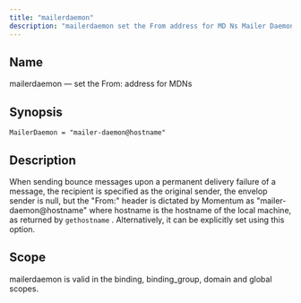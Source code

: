 ```yaml
---
title: "mailerdaemon"
description: "mailerdaemon set the From address for MD Ns Mailer Daemon mailer daemon hostname When sending bounce messages upon a permanent delivery failure of a message the recipient is specified as the original sender the envelop sender is null but the From header is dictated by Momentum as mailer daemon hostname..."
---
```


<a name="conf.ref.mailerdaemon"></a> 
## Name

mailerdaemon — set the From: address for MDNs

## Synopsis

`MailerDaemon = "mailer-daemon@hostname"`

<a name="idp10030096"></a> 
## Description

When sending bounce messages upon a permanent delivery failure of a message, the recipient is specified as the original sender, the envelop sender is null, but the "From:" header is dictated by Momentum as "mailer-daemon@hostname" where hostname is the hostname of the local machine, as returned by `gethostname` . Alternatively, it can be explicitly set using this option.

<a name="idp10032528"></a> 
## Scope

mailerdaemon is valid in the binding, binding_group, domain and global scopes.